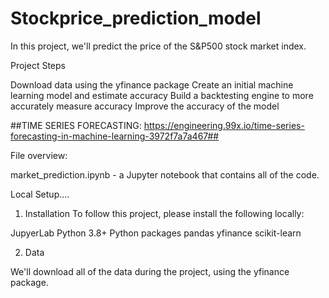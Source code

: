 # Stockprice_prediction_model
In this project, we'll predict the price of the S&P500 stock market index.

Project Steps

Download data using the yfinance package
Create an initial machine learning model and estimate accuracy
Build a backtesting engine to more accurately measure accuracy
Improve the accuracy of the model

##TIME SERIES FORECASTING: https://engineering.99x.io/time-series-forecasting-in-machine-learning-3972f7a7a467##

File overview:

market_prediction.ipynb - a Jupyter notebook that contains all of the code.

Local Setup....

1. Installation
To follow this project, please install the following locally:

  JupyerLab
  Python 3.8+
  Python packages
  pandas
  yfinance
  scikit-learn

2. Data
   
We'll download all of the data during the project, using the yfinance package.

